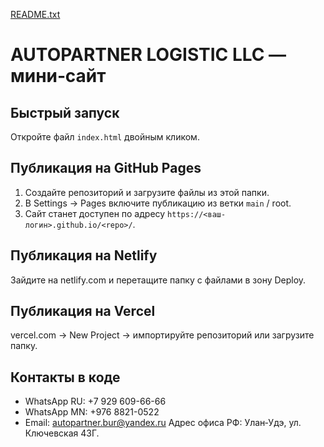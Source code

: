 [README.txt](https://github.com/user-attachments/files/21808599/README.txt)

# AUTOPARTNER LOGISTIC LLC — мини‑сайт

## Быстрый запуск
Откройте файл `index.html` двойным кликом.

## Публикация на GitHub Pages
1) Создайте репозиторий и загрузите файлы из этой папки.
2) В Settings → Pages включите публикацию из ветки `main` / root.
3) Сайт станет доступен по адресу `https://<ваш-логин>.github.io/<repo>/`.

## Публикация на Netlify
Зайдите на netlify.com и перетащите папку с файлами в зону Deploy.

## Публикация на Vercel
vercel.com → New Project → импортируйте репозиторий или загрузите папку.

## Контакты в коде
- WhatsApp RU: +7 929 609-66-66
- WhatsApp MN: +976 8821-0522
- Email: autopartner.bur@yandex.ru
Адрес офиса РФ: Улан‑Удэ, ул. Ключевская 43Г.
